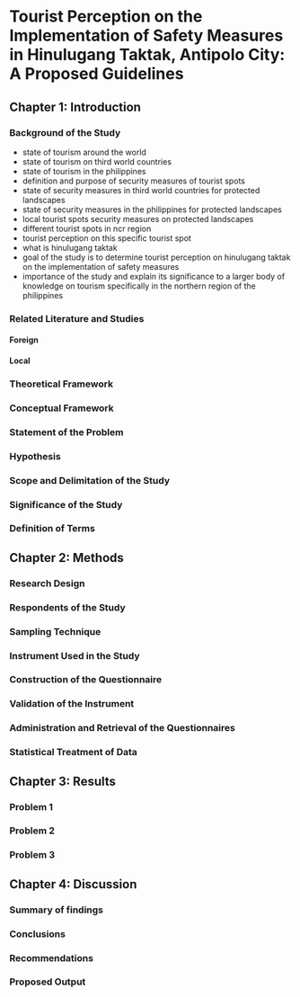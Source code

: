 # Tourist Perception on the Implementation of Safety Measures in Hinulugang Taktak, Antipolo City: A Proposed Guidelines
## Chapter 1: Introduction
### Background of the Study
* state of tourism around the world
* state of tourism on third world countries
* state of tourism in the philippines
* definition and purpose of security measures of tourist spots
* state of security measures in third world countries for protected landscapes
* state of security measures in the philippines for protected landscapes
* local tourist spots security measures on protected landscapes
* different tourist spots in ncr region
* tourist perception on this specific tourist spot
* what is hinulugang taktak
* goal of the study is to determine tourist perception on hinulugang taktak on the implementation of safety measures
* importance of the study and explain its significance to a larger body of knowledge on tourism specifically in the northern region of the philippines
### Related Literature and Studies
#### Foreign
#### Local
### Theoretical Framework
### Conceptual Framework
### Statement of the Problem
### Hypothesis
### Scope and Delimitation of the Study
### Significance of the Study
### Definition of Terms  

## Chapter 2: Methods 
### Research Design
### Respondents of the Study
### Sampling Technique
### Instrument Used in the Study
### Construction of the Questionnaire
### Validation of the Instrument
### Administration and Retrieval of the Questionnaires
### Statistical Treatment of Data

## Chapter 3: Results
### Problem 1
### Problem 2
### Problem 3

## Chapter 4: Discussion
### Summary of findings 
### Conclusions
### Recommendations
### Proposed Output